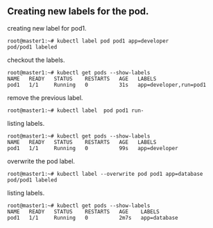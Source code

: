 ## Creating new labels for the pod. 

creating new label for pod1. 

    root@master1:~# kubectl label pod pod1 app=developer
    pod/pod1 labeled

checkout the labels.

    root@master1:~# kubectl get pods --show-labels
    NAME   READY   STATUS    RESTARTS   AGE   LABELS
    pod1   1/1     Running   0          31s   app=developer,run=pod1

remove the previous label. 

    root@master1:~# kubectl label  pod pod1 run-

listing labels.

    root@master1:~# kubectl get pods --show-labels
    NAME   READY   STATUS    RESTARTS   AGE   LABELS
    pod1   1/1     Running   0          99s   app=developer

overwrite the pod label. 

    root@master1:~# kubectl label --overwrite pod pod1 app=database
    pod/pod1 labeled


listing labels.

    root@master1:~# kubectl get pods --show-labels
    NAME   READY   STATUS    RESTARTS   AGE    LABELS
    pod1   1/1     Running   0          2m7s   app=database




